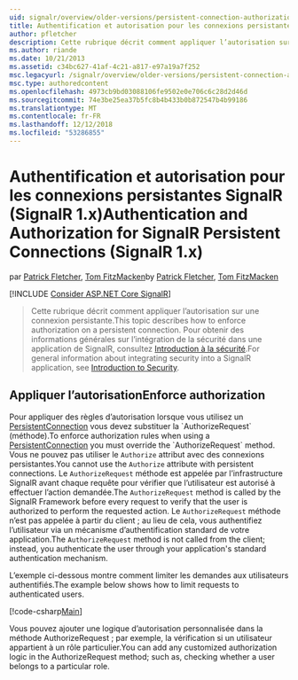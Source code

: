 ```yaml
---
uid: signalr/overview/older-versions/persistent-connection-authorization
title: Authentification et autorisation pour les connexions persistantes SignalR (SignalR 1.x) | Microsoft Docs
author: pfletcher
description: Cette rubrique décrit comment appliquer l’autorisation sur une connexion persistante. Pour des informations générales sur l’intégration de la sécurité dans une application SignalR,...
ms.author: riande
ms.date: 10/21/2013
ms.assetid: c34bc627-41af-4c21-a817-e97a19a7f252
msc.legacyurl: /signalr/overview/older-versions/persistent-connection-authorization
msc.type: authoredcontent
ms.openlocfilehash: 4973cb9bd03088106fe9502e0e706c6c28d2d46d
ms.sourcegitcommit: 74e3be25ea37b5fc8b4b433b0b872547b4b99186
ms.translationtype: MT
ms.contentlocale: fr-FR
ms.lasthandoff: 12/12/2018
ms.locfileid: "53286855"
---
```

<a name="authentication-and-authorization-for-signalr-persistent-connections-signalr-1x"></a><span data-ttu-id="9ad34-104">Authentification et autorisation pour les connexions persistantes SignalR (SignalR 1.x)</span><span class="sxs-lookup"><span data-stu-id="9ad34-104">Authentication and Authorization for SignalR Persistent Connections (SignalR 1.x)</span></span>
====================
<span data-ttu-id="9ad34-105">par [Patrick Fletcher](https://github.com/pfletcher), [Tom FitzMacken](https://github.com/tfitzmac)</span><span class="sxs-lookup"><span data-stu-id="9ad34-105">by [Patrick Fletcher](https://github.com/pfletcher), [Tom FitzMacken](https://github.com/tfitzmac)</span></span>

[!INCLUDE [Consider ASP.NET Core SignalR](~/includes/signalr/signalr-version-disambiguation.md)]

> <span data-ttu-id="9ad34-106">Cette rubrique décrit comment appliquer l’autorisation sur une connexion persistante.</span><span class="sxs-lookup"><span data-stu-id="9ad34-106">This topic describes how to enforce authorization on a persistent connection.</span></span> <span data-ttu-id="9ad34-107">Pour obtenir des informations générales sur l’intégration de la sécurité dans une application de SignalR, consultez [Introduction à la sécurité](index.md).</span><span class="sxs-lookup"><span data-stu-id="9ad34-107">For general information about integrating security into a SignalR application, see [Introduction to Security](index.md).</span></span>


## <a name="enforce-authorization"></a><span data-ttu-id="9ad34-108">Appliquer l’autorisation</span><span class="sxs-lookup"><span data-stu-id="9ad34-108">Enforce authorization</span></span>

<span data-ttu-id="9ad34-109">Pour appliquer des règles d’autorisation lorsque vous utilisez un [PersistentConnection](https://msdn.microsoft.com/library/microsoft.aspnet.signalr.persistentconnection(v=vs.111).aspx) vous devez substituer la `AuthorizeRequest` (méthode).</span><span class="sxs-lookup"><span data-stu-id="9ad34-109">To enforce authorization rules when using a [PersistentConnection](https://msdn.microsoft.com/library/microsoft.aspnet.signalr.persistentconnection(v=vs.111).aspx) you must override the `AuthorizeRequest` method.</span></span> <span data-ttu-id="9ad34-110">Vous ne pouvez pas utiliser le `Authorize` attribut avec des connexions persistantes.</span><span class="sxs-lookup"><span data-stu-id="9ad34-110">You cannot use the `Authorize` attribute with persistent connections.</span></span> <span data-ttu-id="9ad34-111">Le `AuthorizeRequest` méthode est appelée par l’infrastructure SignalR avant chaque requête pour vérifier que l’utilisateur est autorisé à effectuer l’action demandée.</span><span class="sxs-lookup"><span data-stu-id="9ad34-111">The `AuthorizeRequest` method is called by the SignalR Framework before every request to verify that the user is authorized to perform the requested action.</span></span> <span data-ttu-id="9ad34-112">Le `AuthorizeRequest` méthode n’est pas appelée à partir du client ; au lieu de cela, vous authentifiez l’utilisateur via un mécanisme d’authentification standard de votre application.</span><span class="sxs-lookup"><span data-stu-id="9ad34-112">The `AuthorizeRequest` method is not called from the client; instead, you authenticate the user through your application's standard authentication mechanism.</span></span>

<span data-ttu-id="9ad34-113">L’exemple ci-dessous montre comment limiter les demandes aux utilisateurs authentifiés.</span><span class="sxs-lookup"><span data-stu-id="9ad34-113">The example below shows how to limit requests to authenticated users.</span></span>

[!code-csharp[Main](persistent-connection-authorization/samples/sample1.cs)]

<span data-ttu-id="9ad34-114">Vous pouvez ajouter une logique d’autorisation personnalisée dans la méthode AuthorizeRequest ; par exemple, la vérification si un utilisateur appartient à un rôle particulier.</span><span class="sxs-lookup"><span data-stu-id="9ad34-114">You can add any customized authorization logic in the AuthorizeRequest method; such as, checking whether a user belongs to a particular role.</span></span>
